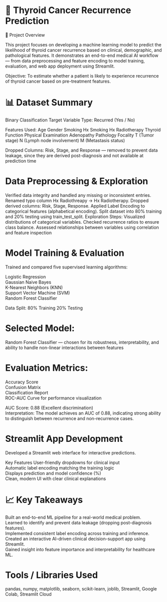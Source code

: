 # 🧬 Thyroid Cancer Recurrence Prediction

📘 Project Overview

This project focuses on developing a machine learning model to predict the likelihood of thyroid cancer recurrence based on clinical, demographic, and pathological features.
It demonstrates an end-to-end medical AI workflow — from data preprocessing and feature encoding to model training, evaluation, and web app deployment using Streamlit.

Objective:
To estimate whether a patient is likely to experience recurrence of thyroid cancer based on pre-treatment features.

# 📊 Dataset Summary
Binary Classification
Target Variable	Type: Recurred (Yes / No)	

Features Used:
Age
Gender
Smoking
Hx Smoking
Hx Radiotherapy
Thyroid Function
Physical Examination
Adenopathy
Pathology
Focality
T (Tumor stage)
N (Lymph node involvement)
M (Metastasis status)

Dropped Columns:
Risk, Stage, and Response — removed to prevent data leakage, since they are derived post-diagnosis and not available at prediction time

# Data Preprocessing & Exploration
Verified data integrity and handled any missing or inconsistent entries.
Renamed typo column Hx Radiothreapy → Hx Radiotherapy.
Dropped derived columns: Risk, Stage, Response.
Applied Label Encoding to categorical features (alphabetical encoding).
Split dataset into 80% training and 20% testing using train_test_split.
Exploration Steps:
Visualized distributions of categorical variables.
Checked recurrence ratios to ensure class balance.
Assessed relationships between variables using correlation and feature inspection

# Model Training & Evaluation
Trained and compared five supervised learning algorithms:

Logistic Regression  
Gaussian Naive Bayes  
K-Nearest Neighbors (KNN)  
Support Vector Machine (SVM)  
Random Forest Classifier

Data Split:
80% Training
20% Testing

# Selected Model:
Random Forest Classifier — chosen for its robustness, interpretability, and ability to handle non-linear interactions between features

# Evaluation Metrics:
Accuracy Score  
Confusion Matrix  
Classification Report   
ROC-AUC Curve for performance visualization

AUC Score: 0.88 (Excellent discrimination)  
Interpretation: The model achieves an AUC of 0.88, indicating strong ability to distinguish between recurrence and non-recurrence cases.

# Streamlit App Development
Developed a Streamlit web interface for interactive predictions.

Key Features
User-friendly dropdowns for clinical input   
Automatic label encoding matching the training logic  
Displays prediction and model confidence (%)  
Clean, modern UI with clear clinical explanations

# 📈 Key Takeaways
Built an end-to-end ML pipeline for a real-world medical problem.  
Learned to identify and prevent data leakage (dropping post-diagnosis features).  
Implemented consistent label encoding across training and inference.  
Created an interactive AI-driven clinical decision-support app using Streamlit.  
Gained insight into feature importance and interpretability for healthcare ML.

# Tools / Libraries Used  
pandas, numpy, matplotlib, seaborn, scikit-learn, joblib, Streamlit, Google Colab, Streamlit Cloud 


